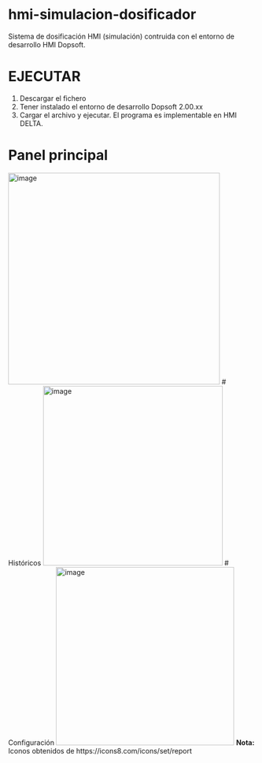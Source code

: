 # hmi-simulacion-dosificador
Sistema de dosificación HMI (simulación) contruida con el entorno de desarrollo HMI Dopsoft.  
# EJECUTAR
1. Descargar el fichero
2. Tener instalado el entorno de desarrollo Dopsoft 2.00.xx
3. Cargar el archivo y ejecutar.
El programa es implementable en HMI DELTA.
# Panel principal
<img width="430" alt="image" src="https://user-images.githubusercontent.com/66229891/232846226-4bfb7b73-f14b-47dd-8eec-9c0d4a293e49.png">
# Históricos
<img width="365" alt="image" src="https://user-images.githubusercontent.com/66229891/232846439-ee3a0be4-9270-4a67-8288-c91538d0b832.png">
# Configuración
<img width="362" alt="image" src="https://user-images.githubusercontent.com/66229891/232846636-fdd0c48f-cc1c-4342-9e67-55a47abc5dc4.png">
<strong> Nota:</strong> Iconos obtenidos de https://icons8.com/icons/set/report
